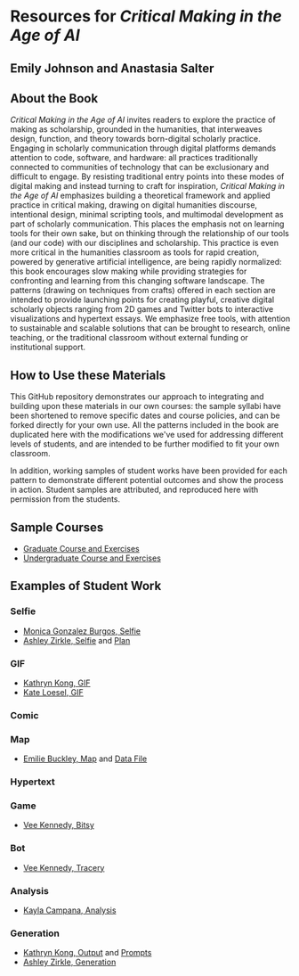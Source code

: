 # Resources for *Critical Making in the Age of AI*
## Emily Johnson and Anastasia Salter

## About the Book

*Critical Making in the Age of AI* invites readers to explore the practice of making as scholarship, grounded in the humanities, that interweaves design, function, and theory towards born-digital scholarly practice. Engaging in scholarly communication through digital platforms demands attention to code, software, and hardware: all practices traditionally connected to communities of technology that can be exclusionary and difficult to engage. By resisting traditional entry points into these modes of digital making and instead turning to craft for inspiration, *Critical Making in the Age of AI* emphasizes building a theoretical framework and applied practice in critical making, drawing on digital humanities discourse, intentional design, minimal scripting tools, and multimodal development as part of scholarly communication. This places the emphasis not on learning tools for their own sake, but on thinking through the relationship of our tools (and our code) with our disciplines and scholarship. This practice is even more critical in the humanities classroom as tools for rapid creation, powered by generative artificial intelligence, are being rapidly normalized: this book encourages slow making while providing strategies for confronting and learning from this changing software landscape. The patterns (drawing on techniques from crafts) offered in each section are intended to provide launching points for creating playful, creative digital scholarly objects ranging from 2D games and Twitter bots to interactive visualizations and hypertext essays. We emphasize free tools, with attention to sustainable and scalable solutions that can be brought to research, online teaching, or the traditional classroom without external funding or institutional support. 

## How to Use these Materials

This GitHub repository demonstrates our approach to integrating and building upon these materials in our own courses: the sample syllabi have been shortened to remove specific dates and course policies, and can be forked directly for your own use. All the patterns included in the book are duplicated here with the modifications we've used for addressing different levels of students, and are intended to be further modified to fit your own classroom.

In addition, working samples of student works have been provided for each pattern to demonstrate different potential outcomes and show the process in action. Student samples are attributed, and reproduced here with permission from the students.

## Sample Courses

- [Graduate Course and Exercises](/GraduateCourseSample/index.md)
- [Undergraduate Course and Exercises](/UndergradCourseSample/index.md)

## Examples of Student Work

### Selfie

- [Monica Gonzalez Burgos, Selfie](/Examples/BurgosSelfie.jpeg)
- [Ashley Zirkle, Selfie](/Examples/ZirkleSelfie.jpg) and [Plan](/Examples/ZirkleSelfiePlan.png)

### GIF

- [Kathryn Kong, GIF](/Examples/KongGIF.gif)
- [Kate Loesel, GIF](/Examples/LoeselGIF.gif)

### Comic

### Map

- [Emilie Buckley, Map](https://earth.google.com/earth/d/1X9Ws99u0LAokFPPMw7GMn_P3hVR7n7js?usp=sharing) and [Data File](/Examples/BuckleyMap.kml)

### Hypertext

### Game

- [Vee Kennedy, Bitsy](/Examples/KennedyBitsy.html)

### Bot

- [Vee Kennedy, Tracery](/Examples/KennedyTracery.html)

### Analysis

- [Kayla Campana, Analysis](/Examples/CampanaAnalysis.pdf)

### Generation

- [Kathryn Kong, Output](/Examples/KongOutput.pdf) and [Prompts](/Examples/KongGeneration.pdf)
- [Ashley Zirkle, Generation](/Examples/ZirkleGeneration.pdf)

